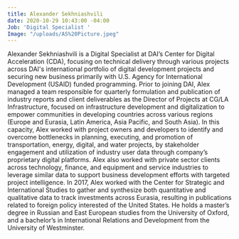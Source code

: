 ```yaml
---
title: Alexander Sekhniashvili
date: 2020-10-29 10:43:00 -04:00
Job: 'Digital Specialist '
Image: "/uploads/AS%20Picture.jpeg"
---
```


Alexander Sekhniashvili is a Digital Specialist at DAI’s Center for Digital Acceleration (CDA), focusing on technical delivery through various projects across DAI's international portfolio of digital development projects and securing new business primarily with U.S. Agency for International Development (USAID) funded programming. Prior to joining DAI, Alex managed a team responsible for quarterly formulation and publication of industry reports and client deliverables as the Director of Projects at CG/LA Infrastructure, focused on infrastructure development and digitalization to empower communities in developing countries across various regions (Europe and Eurasia, Latin America, Asia Pacific, and South Asia). In this capacity, Alex worked with project owners and developers to identify and overcome bottlenecks in planning, executing, and promotion of transportation, energy, digital, and water projects, by stakeholder engagement and utilization of industry user data through company’s proprietary digital platforms. Alex also worked with private sector clients across technology, finance, and equipment and service industries to leverage similar data to support business development efforts with targeted project intelligence. In 2017, Alex worked with the Center for Strategic and International Studies to gather and synthesize both quantitative and qualitative data to track investments across Eurasia, resulting in publications related to foreign policy interested of the United States. He holds a master’s degree in Russian and East European studies from the University of Oxford, and a bachelor’s in International Relations and Development from the University of Westminster. 